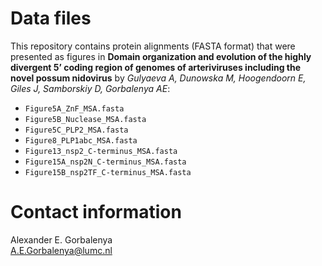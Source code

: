 # Data files
This repository contains protein alignments (FASTA format) that were presented as figures in __Domain organization and evolution of the highly divergent 5’ coding region of genomes of arteriviruses including the novel possum nidovirus__ by _Gulyaeva A, Dunowska M, Hoogendoorn E, Giles J, Samborskiy D, Gorbalenya AE_:  
* `Figure5A_ZnF_MSA.fasta`  
* `Figure5B_Nuclease_MSA.fasta`  
* `Figure5C_PLP2_MSA.fasta`  
* `Figure8_PLP1abc_MSA.fasta`  
* `Figure13_nsp2_C-terminus_MSA.fasta`  
* `Figure15A_nsp2N_C-terminus_MSA.fasta`  
* `Figure15B_nsp2TF_C-terminus_MSA.fasta`  

# Contact information
Alexander E. Gorbalenya  
<A.E.Gorbalenya@lumc.nl>
